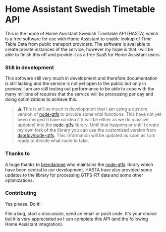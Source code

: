 # Home Assistant Swedish Timetable API
This is the home of Home Assistant Swedish Timetable API (HASTA) which is a free software for use with Home Assistant to enable lookup of Time Table Data from public transport providers. The software is available to create private instances of the service, however my hope is that I will be able to finish this off and provide it as a free SaaS for Home Assistant users.

### Still in development
This software still very much in development and therefore documentation is still lacking and the service is not yet open to the public but only in preview. I am are still testing out performance to be able to cope with the many millions of requires that the service will be processing per day and doing optimizations to achieve this.

>:warning: This is still so much in development that I am using a custom version of [node-gtfs](https://github.com/blinktaginc/node-gtfs) to provide some vital functions. This have not yet been merged (I have no idea if it will be either as we do massive updates) into the [node-gtfs](https://github.com/blinktaginc/node-gtfs) library. Until that happens or until I create my own fork of the library you can use the customized version from [dsorlov/node-gtfs](https://github.com/dsorlov/node-gtfs). This information will be updated as soon as I am ready to decide what route to take.

### Thanks to
A huge thanks to [brendannee](https://github.com/brendannee) who maintains the [node-gtfs](https://github.com/blinktaginc/node-gtfs) library which have been central to our development. HASTA have also provided some updates to the library for processing GTFS-RT data and some other optimizations.

### Contributing
Yes please! Do it!

File a bug, start a discussion, send an email or push code. It's your choice but it is very appreciated so I can complete this API (and the following Home Assistant integration).
